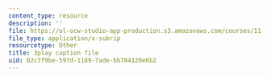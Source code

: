 ```yaml
---
content_type: resource
description: ''
file: https://ol-ocw-studio-app-production.s3.amazonaws.com/courses/11-384-malaysia-sustainable-cities-practicum-spring-2018/02c7f9be597d11897adebb784120e6b2_4-adJfyB62s.srt
file_type: application/x-subrip
resourcetype: Other
title: 3play caption file
uid: 02c7f9be-597d-1189-7ade-bb784120e6b2
---
```

